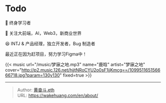 # Todo


🥁 终身学习者

🚀 关注大前端，AI，Web3，新商业世界

😆 INTJ & 产品经理，独立开发者，Bug 制造者

最近正在因为赶项目，努力学习Figma中！

{{< music url="/music/梦寐之地.mp3" name="鹿晗" artist="梦寐之地" cover="http://p2.music.126.net/hjjtNRoCYU2o0sF1jjKmcg==/109951165156666718.jpg?param=130y130" fixed=true >}}

---

> Author: [黄奋斗.eth](https://wakehuang.com/about)  
> URL: https://wakehuang.com/en/about/  

